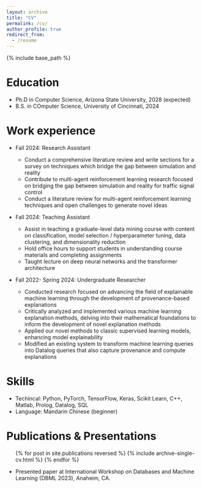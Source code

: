 ```yaml
---
layout: archive
title: "CV"
permalink: /cv/
author_profile: true
redirect_from:
  - /resume
---
```


{% include base_path %}

Education
======
* Ph.D in Computer Science, Arizona State University, 2028 (expected)
* B.S. in COmputer Science, University of Cincinnati, 2024

Work experience
======
* Fall 2024: Research Assistant
  * Conduct a comprehensive literature review and write sections for a survey on techniques which bridge
the gap between simulation and reality
  * Contribute to multi-agent reinforcement learning research focused on bridging the gap between
simulation and reality for traffic signal control
  * Conduct a literature review for multi-agent reinforcement learning techniques and open challenges to
generate novel ideas

* Fall 2024: Teaching Assistant
  * Assist in teaching a graduate-level data mining course with content on classification, model selection /
hyperparameter tuning, data clustering, and dimensionality reduction
  * Hold office hours to support students in understanding course materials and completing assignments
  * Taught lecture on deep neural networks and the transformer architecture

* Fall 2022- Spring 2024: Undergraduate Researcher
  * Conducted research focused on advancing the field of explainable machine learning through the
development of provenance-based explanations
  * Critically analyzed and implemented various machine learning explanation methods, delving into their
mathematical foundations to inform the development of novel explanation methods
  * Applied our novel methods to classic supervised learning models, enhancing model explainability
  * Modified an existing system to transform machine learning queries into Datalog queries that also
capture provenance and compute explanations


Skills
======
* Techincal: Python, PyTorch, TensorFlow, Keras, Scikit Learn, C++, Matlab, Prolog, Datalog, SQL
* Language: Mandarin Chinese (beginner)

Publications & Presentations
======
  <ul>{% for post in site.publications reversed %}
    {% include archive-single-cv.html %}
  {% endfor %}</ul>

* Presented paper at International Workshop on Databases and Machine Learning (DBML 2023), Anaheim, CA.
